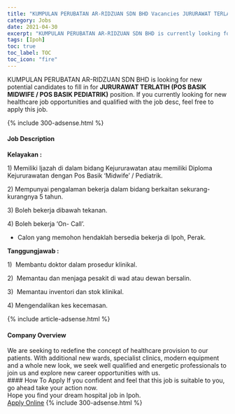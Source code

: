 ```yaml
---
title: "KUMPULAN PERUBATAN AR-RIDZUAN SDN BHD Vacancies JURURAWAT TERLATIH (POS BASIK MIDWIFE / POS BASIK PEDIATRIK)" 
category: Jobs 
date: 2021-04-30 
excerpt: "KUMPULAN PERUBATAN AR-RIDZUAN SDN BHD is currently looking for suitable person to fill in the JURURAWAT TERLATIH (POS BASIK MIDWIFE / POS BASIK PEDIATRIK) which positioned at Ipoh" 
tags: [Ipoh] 
toc: true 
toc_label: TOC 
toc_icon: "fire" 
--- 
```


<p>KUMPULAN PERUBATAN AR-RIDZUAN SDN BHD is looking for new potential candidates to fill in for <b>JURURAWAT TERLATIH (POS BASIK MIDWIFE / POS BASIK PEDIATRIK)</b> position. If you currently looking for new healthcare job opportunities and qualified with the job desc, feel free to apply this job.
</p>{% include 300-adsense.html %} 
<div><div><h4>Job Description</h4></div><div><div><span><div><p><strong>Kelayakan :</strong></p><p>1) Memiliki Ijazah di dalam bidang Kejururawatan atau memiliki Diploma Kejururawatan dengan Pos Basik &#8216;Midwife&#8217; / Pediatrik.</p><p>2) Mempunyai pengalaman bekerja dalam bidang berkaitan sekurang-kurangnya 5 tahun.</p><p>3) Boleh bekerja dibawah tekanan.</p><p>4) Boleh bekerja &#8216;On- Call&#8217;.</p><ul><li><span>Calon yang memohon hendaklah bersedia bekerja di Ipoh, Perak.</span></li></ul><p><strong>Tanggungjawab :</strong></p><p>1)&#160;&#160;Membantu doktor dalam prosedur klinikal.</p><p>2) &#160;Memantau dan menjaga pesakit di wad atau dewan bersalin.</p><p>3)&#160;&#160;Memantau inventori dan stok klinikal.</p><p>4) Mengendalikan kes kecemasan.</p></div></span></div></div></div> 
{% include article-adsense.html %} 
<div><div><h4>Company Overview</h4></div><div><div><span><div><div>We are seeking to redefine the concept of healthcare provision to our patients. With additional new wards, specialist clinics, modern equipment and a whole new look, we seek well qualified and energetic professionals to join us and explore new career opportunities with us.</div></div></span></div></div></div> 
#### How To Apply 
If you confident and feel that this job is suitable to you, go ahead take your action now. <br/> 
Hope you find your dream hospital job in Ipoh. <br/> 
<a href="https://www.jobstreet.com.my/en/job/jururawat-terlatih-pos-basik-midwife-pos-basik-pediatrik-4537211?jobId=jobstreet-my-job-4537211" class="btn btn--warning" target="_blank" rel="nofollow noopenner">Apply Online</a> 
{% include 300-adsense.html %} 